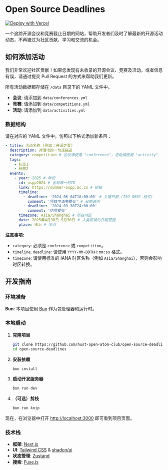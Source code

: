 # Open Source Deadlines

[![Deploy with Vercel](https://vercel.com/button)](https://vercel.com/new?utm_medium=default-template&filter=next.js&utm_source=create-next-app&utm_campaign=create-next-app-readme&repository-url=https%3A%2F%2Fgithub.com%2Fhust-open-atom-club%2Fopen-source-deadlines)

一个追踪开源会议和竞赛截止日期的网站，帮助开发者们及时了解最新的开源活动动态，不再错过为社区贡献、学习和交流的机会。

## 如何添加活动

我们非常欢迎社区贡献！如果您发现有未收录的开源会议、竞赛及活动，或者信息有误，请通过提交 Pull Request 的方式来帮助我们更新。

所有活动数据都存储在 `/data` 目录下的 YAML 文件中。

- **会议**: 请添加到 `data/conferences.yml`
- **竞赛**: 请添加到 `data/competitions.yml`
- **活动**: 请添加到 `data/activities.yml`


### 数据结构

请在对应的 YAML 文件中，仿照以下格式添加新条目：

```yaml
- title: 活动名称 (例如：开源之夏)
  description: 对活动的一句话描述
  category: competition # 会议请使用 "conference"，活动请使用 "activity"
  tags:
    - 标签1
    - 标签2
  events:
    - year: 2025 # 年份
      id: ospp2024 # 全局唯一的ID
      link: https://summer-ospp.ac.cn # 链接
      timeline:
        - deadline: '2024-06-04T18:00:00' # 关键日期 (ISO 8601 格式)
          comment: '项目申请书提交' # 日期说明
        - deadline: '2024-09-30T24:00:00'
          comment: '结项提交'
      timezone: Asia/Shanghai # 所在时区
      date: 2025年4月30日-9月30日 # 人类可读的日期范围
      place: 线上 # 地点
```

**注意事项:**

- `category`: 必须是 `conference` 或 `competition`。
- `timeline.deadline`: 请使用 `YYYY-MM-DDTHH:mm:ss` 格式。
- `timezone`: 请使用标准的 IANA 时区名称（例如 `Asia/Shanghai`），否则会影响时区转换。

## 开发指南

### 环境准备

**Bun**: 本项目使用 [Bun](https://bun.sh/) 作为包管理器和运行时。

### 本地启动

1.  **克隆项目**
    ```bash
    git clone https://github.com/hust-open-atom-club/open-source-deadlines.git
    cd open-source-deadlines
    ```

2.  **安装依赖**
    ```bash
    bun install
    ```

3.  **启动开发服务器**
    ```bash
    bun run dev
    ```

4. **（可选）剪枝**
    ```bash
    bun run knip
    ```

现在，在浏览器中打开 [http://localhost:3000](http://localhost:3000) 即可看到项目页面。

### 技术栈

- **框架**: [Next.js](https://nextjs.org/)
- **UI**: [Tailwind CSS](https://tailwindcss.com/) & [shadcn/ui](https://ui.shadcn.com/)
- **状态管理**: [Zustand](https://github.com/pmndrs/zustand)
- **搜索**: [Fuse.js](https://github.com/krisk/fuse)
